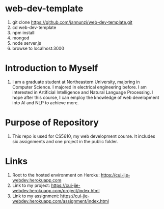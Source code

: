 # web-dev-template

1. git clone https://github.com/jannunzi/web-dev-template.git
1. cd web-dev-template
1. npm install
1. mongod
1. node server.js
1. browse to localhost:3000
# Introduction to Myself
1. I am a graduate student at Northeastern University, majoring in Computer Science. I majored in electrical engineering before. I am interested in Artificial Intelligence and Natural Language Processing. I hope after this course, I can employ the knowledge of web development into AI and NLP to achieve more.
# Purpose of Repository
1. This repo is used for CS5610, my web development course. It includes six assignments and one project in the public folder.
# Links
1. Root to the hosted environment on Heroku: https://cui-jie-webdev.herokuapp.com
1. Link to my project: https://cui-jie-webdev.herokuapp.com/project/index.html
1. Link to my assignment: https://cui-jie-webdev.herokuapp.com/assignment/index.html
